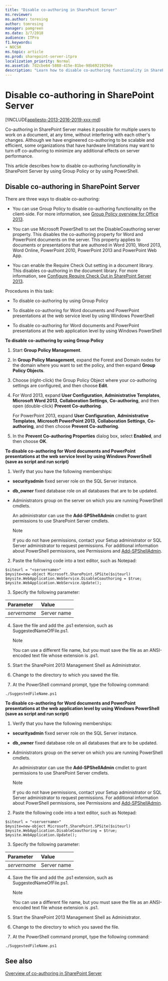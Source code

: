 ```yaml
---
title: "Disable co-authoring in SharePoint Server"
ms.reviewer: 
ms.author: toresing
author: tomresing
manager: pamgreen
ms.date: 3/7/2018
audience: ITPro
f1.keywords:
- NOCSH
ms.topic: article
ms.prod: sharepoint-server-itpro
localization_priority: Normal
ms.assetid: 7d2cbe64-5888-415e-81be-98b6921929de
description: "Learn how to disable co-authoring functionality in SharePoint Server by using Group Policy or by using PowerShell."
---
```


# Disable co-authoring in SharePoint Server

[!INCLUDE[appliesto-2013-2016-2019-xxx-md](../includes/appliesto-2013-2016-2019-xxx-md.md)]
  
Co-authoring in SharePoint Server makes it possible for multiple users to work on a document, at any time, without interfering with each other's changes. Although we have engineered co-authoring to be scalable and efficient, some organizations that have hardware limitations may want to turn off co-authoring to minimize any additional effects on server performance. 
  
This article describes how to disable co-authoring functionality in SharePoint Server by using Group Policy or by using PowerShell.
  
## Disable co-authoring in SharePoint Server

There are three ways to disable co-authoring:
  
- You can use Group Policy to disable co-authoring functionality on the client-side. For more information, see [Group Policy overview for Office 2013](/previous-versions/office/office-2013-resource-kit/cc179176(v=office.15)).
    
- You can use Microsoft PowerShell to set the DisableCoauthoring server property. This disables the co-authoring property for Word and PowerPoint documents on the server. This property applies to documents or presentations that are authored in Word 2010, Word 2013, Word Online, PowerPoint 2010, PowerPoint 2013 and PowerPoint Web App.
    
- You can enable the Require Check Out setting in a document library. This disables co-authoring in the document library. For more information, see [Configure Require Check Out in SharePoint Server 2013](configure-versioning-for-co-authoring.md#bkmk_req_co).
    
Procedures in this task:
  
- To disable co-authoring by using Group Policy
    
- To disable co-authoring for Word documents and PowerPoint presentations at the web service level by using Windows PowerShell
    
- To disable co-authoring for Word documents and PowerPoint presentations at the web application level by using Windows PowerShell
    
 **To disable co-authoring by using Group Policy**
  
1. Start **Group Policy Management**.
    
2. In **Group Policy Management**, expand the Forest and Domain nodes for the domain where you want to set the policy, and then expand **Group Policy Objects**.
    
3. Choose (right-click) the Group Policy Object where your co-authoring settings are configured, and then choose **Edit**.
    
4. For Word 2013, expand **User Configuration**, **Administrative Templates**, **Microsoft Word 2013**, **Collaboration Settings**, **Co-authoring**, and then open (double-click) **Prevent Co-authoring**.
    
    For PowerPoint 2013, expand **User Configuration**, **Administrative Templates**, **Microsoft PowerPoint 2013**, **Collaboration Settings**, **Co-authoring**, and then choose **Prevent Co-authoring**.
    
5. In the **Prevent Co-authoring Properties** dialog box, select **Enabled**, and then choose **OK**.
    
 **To disable co-authoring for Word documents and PowerPoint presentations at the web service level by using Windows PowerShell (save as script and run script)**
  
1. Verify that you have the following memberships:
    
  - **securityadmin** fixed server role on the SQL Server instance. 
    
  - **db_owner** fixed database role on all databases that are to be updated. 
    
  - Administrators group on the server on which you are running PowerShell cmdlets.
    
    An administrator can use the **Add-SPShellAdmin** cmdlet to grant permissions to use SharePoint Server cmdlets. 
    
    > [!NOTE]
    > If you do not have permissions, contact your Setup administrator or SQL Server administrator to request permissions. For additional information about PowerShell permissions, see Permissions and [Add-SPShellAdmin](/powershell/module/sharepoint-server/Add-SPShellAdmin?view=sharepoint-ps). 
  
2. Paste the following code into a text editor, such as Notepad:
    
  ```
  $siteurl = "<servername>"
  $mysite=new-object Microsoft.SharePoint.SPSite($siteurl)
  $mysite.WebApplication.WebService.DisableCoauthoring = $true;
  $mysite.WebApplication.WebService.Update();
  ```

3. Specify the following parameter:
    
|**Parameter**|**Value**|
|:-----|:-----|
| _servername_ <br/> |Server name  <br/> |
   
4. Save the file and add the .ps1 extension, such as SuggestedNameOfFile.ps1.
    
    > [!NOTE]
    > You can use a different file name, but you must save the file as an ANSI-encoded text file whose extension is .ps1. 
  
5. Start the SharePoint 2013 Management Shell as Administrator.
    
6. Change to the directory to which you saved the file.
    
7. At the PowerShell command prompt, type the following command:
    
  ```
  ./SuggestedFileName.ps1
  ```

 **To disable co-authoring for Word documents and PowerPoint presentations at the web application level by using Windows PowerShell (save as script and run script)**
  
1. Verify that you have the following memberships:
    
  - **securityadmin** fixed server role on the SQL Server instance. 
    
  - **db_owner** fixed database role on all databases that are to be updated. 
    
  - Administrators group on the server on which you are running PowerShell cmdlets.
    
    An administrator can use the **Add-SPShellAdmin** cmdlet to grant permissions to use SharePoint Server cmdlets. 
    
    > [!NOTE]
    > If you do not have permissions, contact your Setup administrator or SQL Server administrator to request permissions. For additional information about PowerShell permissions, see Permissions and [Add-SPShellAdmin](/powershell/module/sharepoint-server/Add-SPShellAdmin?view=sharepoint-ps). 
  
2. Paste the following code into a text editor, such as Notepad:
    
  ```
  $siteurl = "<servername>"
  $mysite=new-object Microsoft.SharePoint.SPSite($siteurl)
  $mysite.WebApplication.DisableCoauthoring = $true;
  $mysite.WebApplication.Update();
  
  ```

3. Specify the following parameter:
    
|**Parameter**|**Value**|
|:-----|:-----|
| _servername_ <br/> |Server name  <br/> |
   
4. Save the file and add the .ps1 extension, such as SuggestedNameOfFile.ps1.
    
    > [!NOTE]
    > You can use a different file name, but you must save the file as an ANSI-encoded text file whose extension is .ps1. 
  
5. Start the SharePoint 2013 Management Shell as Administrator.
    
6. Change to the directory to which you saved the file.
    
7. At the PowerShell command prompt, type the following command:
    
  ```
  ./SuggestedFileName.ps1
  ```

## See also

[Overview of co-authoring in SharePoint Server](co-authoring-overview.md)
  

